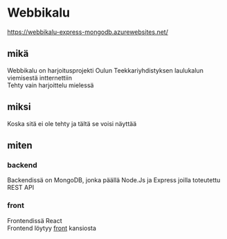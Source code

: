 # Webbikalu

https://webbikalu-express-mongodb.azurewebsites.net/

## mikä
Webbikalu on harjoitusprojekti Oulun Teekkariyhdistyksen laulukalun viemisestä intternettiin<br/>
Tehty vain harjoittelu mielessä

## miksi
Koska sitä ei ole tehty ja tältä se voisi näyttää

## miten
### backend
Backendissä on MongoDB, jonka päällä Node.Js ja Express joilla toteutettu REST API

### front
Frontendissä React<br/>
Frontend löytyy [front](/front/) kansiosta
